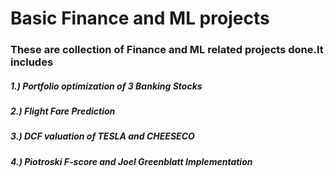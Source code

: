 # Basic Finance and ML projects
### These are collection of Finance and ML related projects done.It includes
##### 1.) Portfolio optimization of 3 Banking Stocks 
##### 2.) Flight Fare Prediction
##### 3.) DCF valuation of TESLA and CHEESECO
##### 4.) Piotroski F-score and Joel Greenblatt Implementation

